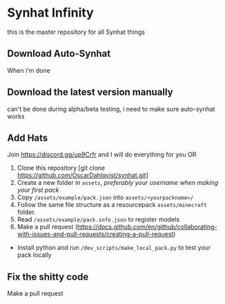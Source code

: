 # Synhat Infinity
this is the master repository for all Synhat things

## Download Auto-Synhat
When i'm done

## Download the latest version manually
can't be done during alpha/beta testing, i need to make sure auto-synhat works

## Add Hats
Join https://discord.gg/up9Crfr and I will do everything for you
OR
1. Clone this repository [git clone https://github.com/OscarDahlqvist/synhat.git]
2. Create a new folder in `assets`, *preferably your username when making your first pack*
3. Copy `/assets/example/pack.json` into `assets/<yourpackname>/`
4. Follow the same file structure as a resourcepack `assets/minecraft` folder.
5. Read `/assets/example/pack.info.json` to register models
6. Make a pull request (https://docs.github.com/en/github/collaborating-with-issues-and-pull-requests/creating-a-pull-request)

* Install python and run `/dev_scripts/make_local_pack.py` to test your pack locally

## Fix the shitty code
Make a pull request



